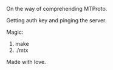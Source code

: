 On the way of comprehending MTProto.

Getting auth key and pinging the server.

Magic:

1. make
2. ./mtx

Made with love.
